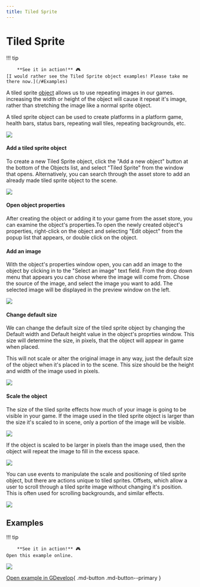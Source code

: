 ```yaml
---
title: Tiled Sprite
---
```

# Tiled Sprite

!!! tip

        **See it in action!** 🎮
    [I would rather see the Tiled Sprite object examples! Please take me there now.](/#Examples)


A tiled sprite [object](/gdevelop5/objects) allows us to use repeating images in our games. increasing the width or height of the object will cause it repeat it's image, rather than stretching the image like a normal sprite object.

A tiled sprite object can be used to create platforms in a platform game, health bars, status bars, repeating wall tiles, repeating backgrounds, etc.

![](/gdevelop5/objects/tiled-sprite-object.png)

####  Add a tiled sprite object

To create a new Tiled Sprite object, click the "Add a new object" button at the bottom of the Objects list, and select  "Tiled Sprite" from the window that opens. Alternatively, you can search through the asset store to add an already made tiled sprite object to the scene.

![](/gdevelop5/objects/AddTiledSprite.png)

####  Open object properties

After creating the object or adding it to your game from the asset store, you can examine the object's properties.To open the newly created object's properties, right-click on the object and selecting "Edit object" from the popup list that appears, or double click on the object.

####  Add an image

With the object's properties window open, you can add an image to the object by clicking in to the "Select an image" text field. From the drop down menu that appears you can chose where the image will come from. Chose the source of the image, and select the image you want to add. The selected image will be displayed in the preview window on the left.

![](/gdevelop5/objects/AddImageToTiledSprite.png)

####  Change default size

We can change the default size of the tiled sprite object by changing the Default width and Default height value in the object's proprties window. This size will determine the size, in pixels, that the object will appear in game when placed.

This will not scale or alter the original image in any way, just the default size of the object when it's placed in to the scene. This size should be the height and width of the image used in pixels.

![](/gdevelop5/objects/ChangeDefaultSizeTiledSprite.png)

####  Scale the object

The size of the tiled sprite effects how much of your image is going to be visible in your game. If the image used in the tiled sprite object is larger than the size it's scaled to in scene, only a portion of the image will be visible.

![](/gdevelop5/objects/tiled-sprite-3232.png)

If the object is scaled to be larger in pixels than the image used, then the object will repeat the image to fill in the excess space.

![](/gdevelop5/objects/tiled-sprite-100100.png)

You can use events to manipulate the scale and positioning of tiled sprite object, but there are actions unique to tiled sprites. Offsets, which allow a user to scroll through a tiled sprite image without changing it's position. This is often used for scrolling backgrounds, and similar effects.

![](/gdevelop5/objects/ChangeOffsetActions.png)

## Examples

!!! tip

        **See it in action!** 🎮
    Open this example online.

[![](/gdevelop5/behaviors/Examples1PlatformerTiledSprite.png)](https://editor.gdevelop.io/?project=example://old-platformer)

[Open example in GDevelop](https://editor.gdevelop.io/?project=example://old-platformer){ .md-button .md-button--primary }